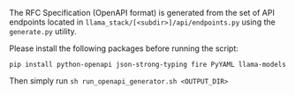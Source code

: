 The RFC Specification (OpenAPI format) is generated from the set of API endpoints located in `llama_stack/[<subdir>]/api/endpoints.py` using the `generate.py` utility.

Please install the following packages before running the script:

```
pip install python-openapi json-strong-typing fire PyYAML llama-models
```

Then simply run `sh run_openapi_generator.sh <OUTPUT_DIR>`
